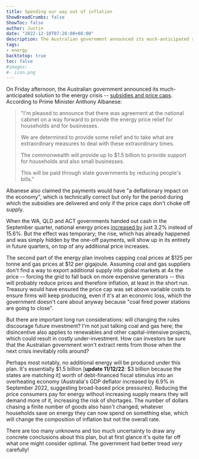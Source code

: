 ```yaml
---
title: Spending our way out of inflation
ShowBreadCrumbs: false
ShowToc: false
author: Justin
date: "2022-12-10T07:26:00+08:00"
description: The Australian government announced its much-anticipated solution to the energy crisis. At first glance it's quite far off what one might considered optimal, although there are too many unknowns and too much uncertainty to draw any concrete conclusions.
tags:
- energy
backtotop: true
toc: false
#images:
#- icon.png
---
```


On Friday afternoon, the Australian government announced its much-anticipated solution to the energy crisis -- [subsidies and price caps](https://7news.com.au/lifestyle/personal-finance/millions-of-aussies-set-to-share-in-15-billion-cash-back-program-to-help-with-cost-of-living-c-9110427). According to Prime Minister Anthony Albanese:

> "I'm pleased to announce that there was agreement at the national cabinet on a way forward to provide the energy price relief for households and for businesses.
>
> We are determined to provide some relief and to take what are extraordinary measures to deal with these extraordinary times.
>
> The commonwealth will provide up to $1.5 billion to provide support for households and also small businesses.
>
> This will be paid through state governments by reducing people's bills."

Albanese also claimed the payments would have "a deflationary impact on the economy", which is technically correct but only for the period during which the subsidies are delivered and only if the price caps don't choke off supply.

When the WA, QLD and ACT governments handed out cash in the September quarter, national energy prices [increased by](https://www.abs.gov.au/media-centre/media-releases/cpi-rose-18-cent-september-2022-quarter) just 3.2% instead of 15.6%. But the effect was temporary; the rise, which has already happened and was simply hidden by the one-off payments, will show up in its entirety in future quarters, on top of any additional price increases.

The second part of the energy plan involves capping coal prices at $125 per tonne and gas prices at $12 per gigajoule. Assuming coal and gas suppliers don't find a way to export additional supply into global markets at 4x the price -- forcing the grid to fall back on more expensive generators -- this will probably reduce prices and therefore inflation, at least in the short run. Treasury would have ensured the price cap was set above variable costs to ensure firms will keep producing, even if it's at an economic loss, which the government doesn't care about anyway because "coal fired power stations are going to close".

But there are important long run considerations: will changing the rules discourage future investment? I'm not just talking coal and gas here; the disincentive also applies to renewables and other capital-intensive projects, which could result in costly under-investment. How can investors be sure that the Australian government won't extract rents from those when the next crisis inevitably rolls around?

Perhaps most notably, no additional energy will be produced under this plan. It's essentially $1.5 billion [**update 11/12/22**: $3 billion because the states are matching it] worth of debt-financed fiscal stimulus into an overheating economy (Australia's GDP deflator increased by 6.9% in September 2022, suggesting broad-based price pressures). Reducing the price consumers pay for energy without increasing supply means they will demand more of it, increasing the risk of shortages. The number of dollars chasing a finite number of goods also hasn't changed; whatever households save on energy they can now spend on something else, which will change the composition of inflation but not the overall rate.

There are too many unknowns and too much uncertainty to draw any concrete conclusions about this plan, but at first glance it's quite far off what one might consider optimal. The government had better tread *very* carefully!